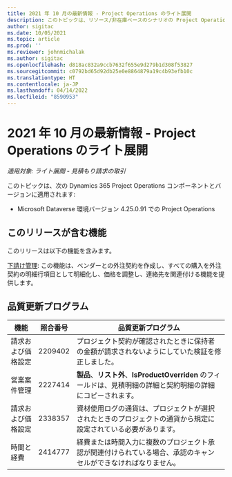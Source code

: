 ```yaml
---
title: 2021 年 10 月の最新情報 - Project Operations のライト展開
description: このトピックは、リソース/非在庫ベースのシナリオの Project Operations のライト導入の 2021 年 10 月リリースで利用可能な品質更新に関する情報を提供します。
author: sigitac
ms.date: 10/05/2021
ms.topic: article
ms.prod: ''
ms.reviewer: johnmichalak
ms.author: sigitac
ms.openlocfilehash: d818ac832a9ccb7632f655e9d279b1d308f53827
ms.sourcegitcommit: c0792bd65d92db25e0e8864879a19c4b93efb10c
ms.translationtype: HT
ms.contentlocale: ja-JP
ms.lasthandoff: 04/14/2022
ms.locfileid: "8590953"
---
```

# <a name="whats-new-october-2021---project-operations-lite-deployment"></a>2021 年 10 月の最新情報 - Project Operations のライト展開

_適用対象: ライト展開 - 見積もり請求の取引_

このトピックは、次の Dynamics 365 Project Operations コンポーネントとバージョンに適用されます:

  - Microsoft Dataverse 環境バージョン 4.25.0.91 での Project Operations


## <a name="features-included-in-this-release"></a>このリリースが含む機能

このリリースは以下の機能を含みます。

[下請け管理](../subcontracting/managing-subcontracts-overview.md): この機能は、ベンダーとの外注契約を作成し、すべての購入を外注契約の明細行項目として明細化し、価格を調整し、連絡先を関連付ける機能を提供します。


## <a name="quality-updates"></a>品質更新プログラム

| **機能** | **照合番号** | **品質更新プログラム** |
| --- | --- | --- |
| 請求および価格設定 | 2209402 | プロジェクト契約が確認されたときに保持者の金額が請求されないようにしていた検証を修正しました。 |
|  営業案件管理 | 2227414 | **製品**、**リスト外**、**IsProductOverriden** のフィールドは、見積明細の詳細と契約明細の詳細にコピーされます。 |
| 請求および価格設定 | 2338357 | 資材使用ログの通貨は、プロジェクトが選択されたときのプロジェクトの通貨から規定に設定されている必要があります。 |
| 時間と経費 | 2414777 | 経費または時間入力に複数のプロジェクト承認が関連付けられている場合、承認のキャンセルができなければなりません。 |

